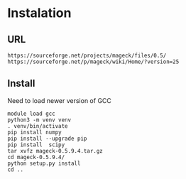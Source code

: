 # Instalation

## URL

```
https://sourceforge.net/projects/mageck/files/0.5/
https://sourceforge.net/p/mageck/wiki/Home/?version=25
```

## Install

Need to load newer version of GCC

```
module load gcc
python3 -m venv venv
. venv/bin/activate
pip install numpy
pip install --upgrade pip
pip install  scipy
tar xvfz mageck-0.5.9.4.tar.gz 
cd mageck-0.5.9.4/
python setup.py install
cd ..
```
